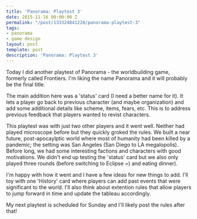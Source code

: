 ```yaml
---
title: 'Panorama: Playtest 3'
date: 2015-11-16 00:00:00 Z
permalink: "/post/133324841228/panorama-playtest-3"
tags:
- panorama
- game design
layout: post
template: post
description: 'Panorama: Playtest 3'
---
```


Today I did another playtest of Panorama - the worldbuilding game, formerly called Frontiers. I'm liking the name Panorama and it will probably be the final title.

The main addition here was a 'status' card (I need a better name for it). It lets a player go back to previous character (and maybe organization) and add some additional details like scheme, items, fears, etc. This is to address previous feedback that players wanted to revist characters.

This playtest was with just two other players and it went well. Neither had played microscope before but they quickly groked the rules. We built a near future, post-apocaylptic world where most of humanity had been killed by a pandemic; the setting was San Angeles (San Diego to LA megalopolis). Before long, we had some interesting factions and characters with good motivations. We didn't end up testing the 'status' card but we also only played three rounds (before switching to Eclipse =) and eating dinner).

I'm happy with how it went and I have a few ideas for new things to add. I'll toy with one 'History' card where players can add past events that were significant to the world. I'll also think about extention rules that allow players to jump forward in time and update the tableau accordingly.

My next playtest is scheduled for Sunday and I'll likely post the rules after that!

